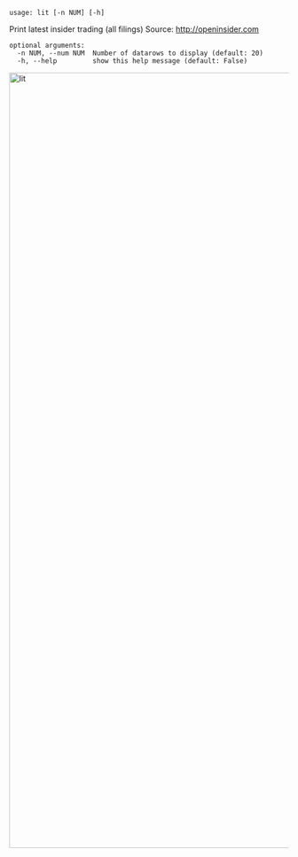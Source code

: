 ```
usage: lit [-n NUM] [-h]
```

Print latest insider trading (all filings) Source: http://openinsider.com

```
optional arguments:
  -n NUM, --num NUM  Number of datarows to display (default: 20)
  -h, --help         show this help message (default: False)
```

<img width="1400" alt="lit" src="https://user-images.githubusercontent.com/25267873/125373731-94b15980-e37d-11eb-806e-3d6c93761844.png">
